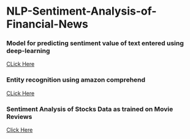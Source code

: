 # NLP-Sentiment-Analysis-of-Financial-News
### Model for predicting sentiment value of text entered using deep-learning
[CLick Here]()
### Entity recognition using amazon comprehend
[CLick Here]()
### Sentiment Analysis of Stocks Data as trained on Movie Reviews
[Click Here]()
